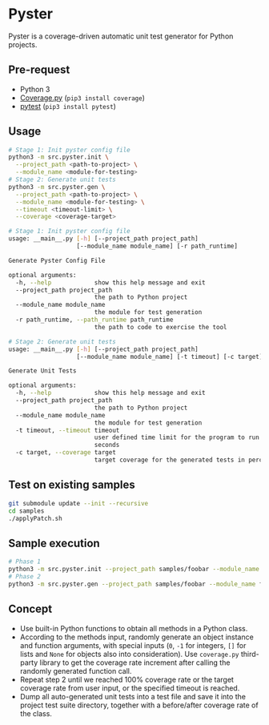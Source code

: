 # Pyster

Pyster is a coverage-driven automatic unit test generator for Python projects.

## Pre-request
- Python 3
- [Coverage.py](https://coverage.readthedocs.io/en/coverage-5.3/) (`pip3 install coverage`)
- [pytest](https://docs.pytest.org/en/stable/) (`pip3 install pytest`)

## Usage
```bash
# Stage 1: Init pyster config file
python3 -m src.pyster.init \
  --project_path <path-to-project> \
  --module_name <module-for-testing>
# Stage 2: Generate unit tests
python3 -m src.pyster.gen \
  --project_path <path-to-project> \
  --module_name <module-for-testing> \
  --timeout <timeout-limit> \
  --coverage <coverage-target>
```

```bash
# Stage 1: Init pyster config file
usage: __main__.py [-h] [--project_path project_path]
                   [--module_name module_name] [-r path_runtime]

Generate Pyster Config File

optional arguments:
  -h, --help            show this help message and exit
  --project_path project_path
                        the path to Python project
  --module_name module_name
                        the module for test generation
  -r path_runtime, --path_runtime path_runtime
                        the path to code to exercise the tool

# Stage 2: Generate unit tests
usage: __main__.py [-h] [--project_path project_path]
                   [--module_name module_name] [-t timeout] [-c target]  

Generate Unit Tests

optional arguments:
  -h, --help            show this help message and exit
  --project_path project_path
                        the path to Python project
  --module_name module_name
                        the module for test generation
  -t timeout, --timeout timeout
                        user defined time limit for the program to run in
                        seconds
  -c target, --coverage target
                        target coverage for the generated tests in percentage
```

## Test on existing samples
```bash
git submodule update --init --recursive
cd samples
./applyPatch.sh
```

## Sample execution
```bash
# Phase 1
python3 -m src.pyster.init --project_path samples/foobar --module_name foobar.foobar
# Phase 2
python3 -m src.pyster.gen --project_path samples/foobar --module_name foobar.foobar
```


## Concept
* Use built-in Python functions to obtain all methods in a Python class.
* According to the methods input, randomly generate an object instance and function arguments, with special inputs (`0`, `-1` for integers, `[]` for lists and `None` for objects also into consideration). Use `coverage.py` third-party library to get the coverage rate increment after calling the randomly generated function call.
* Repeat step 2 until we reached 100% coverage rate or the target coverage rate from user input, or the specified timeout is reached.
* Dump all auto-generated unit tests into a test file and save it into the project test suite directory, together with a before/after coverage rate of the class.
